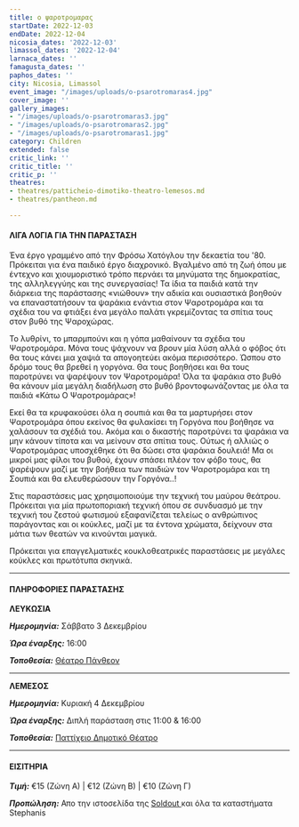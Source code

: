 ```yaml
---
title: ο ψαροτρομαρας
startDate: 2022-12-03
endDate: 2022-12-04
nicosia_dates: '2022-12-03'
limassol_dates: '2022-12-04'
larnaca_dates: ''
famagusta_dates: ''
paphos_dates: ''
city: Nicosia, Limassol
event_image: "/images/uploads/o-psarotromaras4.jpg"
cover_image: ''
gallery_images:
- "/images/uploads/o-psarotromaras3.jpg"
- "/images/uploads/o-psarotromaras2.jpg"
- "/images/uploads/o-psarotromaras1.jpg"
category: Children
extended: false
critic_link: ''
critic_title: ''
critic_p: ''
theatres:
- theatres/patticheio-dimotiko-theatro-lemesos.md
- theatres/pantheon.md

---
```

#### ΛΙΓΑ ΛΟΓΙΑ ΓΙΑ ΤΗΝ ΠΑΡΑΣΤΑΣΗ

Ένα έργο γραμμένο από την Φρόσω Χατόγλου την δεκαετία του '80. Πρόκειται για ένα παιδικό έργο διαχρονικό. Βγαλμένο από τη ζωή όπου με έντεχνο και χιουμοριστικό τρόπο περνάει τα μηνύματα της δημοκρατίας, της αλληλεγγύης και της συνεργασίας! Τα ίδια τα παιδιά κατά την διάρκεια της παράστασης «νιώθουν» την αδικία και ουσιαστικά βοηθούν να επαναστατήσουν τα ψαράκια ενάντια στον Ψαροτρομάρα και τα σχέδια του να φτιάξει ένα μεγάλο παλάτι γκρεμίζοντας τα σπίτια τους στον βυθό της Ψαροχώρας.

Το λυθρίνι, το μπαρμπούνι και η γόπα μαθαίνουν τα σχέδια του Ψαροτρομάρα. Μόνα τους ψάχνουν να βρουν μία λύση αλλά ο φόβος ότι θα τους κάνει μια χαψιά τα απογοητεύει ακόμα περισσότερο. Ώσπου στο δρόμο τους θα βρεθεί η γοργόνα. Θα τους βοηθήσει και θα τους παροτρύνει να ψαρέψουν τον Ψαροτρομάρα! Όλα τα ψαράκια στο βυθό θα κάνουν μία μεγάλη διαδήλωση στο βυθό βροντοφωνάζοντας με όλα τα παιδιά «Κάτω Ο Ψαροτρομάρας»!

Εκεί θα τα κρυφακούσει όλα η σουπιά και θα τα μαρτυρήσει στον Ψαροτρομάρα όπου εκείνος θα φυλακίσει τη Γοργόνα που βοήθησε να χαλάσουν τα σχέδιά του. Ακόμα και ο δικαστής παροτρύνει τα ψαράκια να μην κάνουν τίποτα και να μείνουν στα σπίτια τους. Ούτως ή αλλιώς ο Ψαροτρομάρας υποσχέθηκε ότι θα δώσει στα ψαράκια δουλειά! Μα οι μικροί μας φίλοι του βυθού, έχουν σπάσει πλέον τον φόβο τους, θα ψαρέψουν μαζί με την βοήθεια των παιδιών τον Ψαροτρομάρα και τη Σουπιά και θα ελευθερώσουν την Γοργόνα..!

Στις παραστάσεις μας χρησιμοποιούμε την τεχνική του μαύρου θεάτρου. Πρόκειται για μία πρωτοποριακή τεχνική όπου σε συνδυασμό με την τεχνική του ζεστού φωτισμού εξαφανίζεται τελείως ο ανθρώπινος παράγοντας και οι κούκλες, μαζί με τα έντονα χρώματα, δείχνουν στα μάτια των θεατών να κινούνται μαγικά.

Πρόκειται για επαγγελματικές κουκλοθεατρικές παραστάσεις με μεγάλες κούκλες και πρωτότυπα σκηνικά.

***

#### ΠΛΗΡΟΦΟΡΙΕΣ ΠΑΡΑΣΤΑΣΗΣ

**ΛΕΥΚΩΣΙΑ**

**_Ημερομηνία:_** Σάββατο 3 Δεκεμβρίου

**_Ώρα έναρξης:_** 16:00

**_Τοποθεσία:_** [Θέατρο Πάνθεον](?#map)

***

**ΛΕΜΕΣΟΣ**

**_Ημερομηνία:_** Κυριακή 4 Δεκεμβρίου

**_Ώρα έναρξης:_** Διπλή παράσταση στις 11:00 & 16:00

**_Τοποθεσία:_** [Παττίχειο Δημοτικό Θέατρο](?#map)

***

#### ΕΙΣΙΤΗΡΙΑ

**_Τιμή:_** €15 (Ζώνη Α) | €12 (Ζώνη Β) | €10 (Ζώνη Γ)

**_Προπώληση:_** Απο την ιστοσελίδα της [Soldout ](https://www.soldoutticketbox.com/o-psaro-tromaras-dec-2022/?lang=en)και όλα τα καταστήματα Stephanis